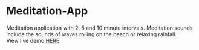 # Meditation-App
Meditation application with 2, 5 and 10 minute intervals. Meditation sounds include the sounds of waves rolling on the beach or relaxing rainfall.
<br>
View live demo <a href="https://meditation-application.netlify.app">HERE</a>
